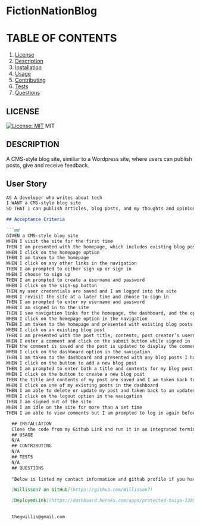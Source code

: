# FictionNationBlog



 # TABLE OF CONTENTS
1. [License](#license)
2. [Description](#description)
3. [Installation](#installation)
4. [Usage](#usage)
5. [Contributing](#contributing)
6. [Tests](#tests)
7. [Questions](#questions)
  ## LICENSE
  [![License: MIT](https://img.shields.io/badge/License-MIT-yellow.svg)](https://opensource.org/licenses/MIT)
  MIT
  ## DESCRIPTION
A CMS-style blog site, similiar to a Wordpress site, where users can publish posts, give and receive feedback.
## User Story

```md
AS A developer who writes about tech
I WANT a CMS-style blog site
SO THAT I can publish articles, blog posts, and my thoughts and opinions

## Acceptance Criteria

```md
GIVEN a CMS-style blog site
WHEN I visit the site for the first time
THEN I am presented with the homepage, which includes existing blog posts if any have been posted; navigation links for the homepage and the dashboard; and the option to log in
WHEN I click on the homepage option
THEN I am taken to the homepage
WHEN I click on any other links in the navigation
THEN I am prompted to either sign up or sign in
WHEN I choose to sign up
THEN I am prompted to create a username and password
WHEN I click on the sign-up button
THEN my user credentials are saved and I am logged into the site
WHEN I revisit the site at a later time and choose to sign in
THEN I am prompted to enter my username and password
WHEN I am signed in to the site
THEN I see navigation links for the homepage, the dashboard, and the option to log out
WHEN I click on the homepage option in the navigation
THEN I am taken to the homepage and presented with existing blog posts that include the post title and the date created
WHEN I click on an existing blog post
THEN I am presented with the post title, contents, post creator’s username, and date created for that post and have the option to leave a comment
WHEN I enter a comment and click on the submit button while signed in
THEN the comment is saved and the post is updated to display the comment, the comment creator’s username, and the date created
WHEN I click on the dashboard option in the navigation
THEN I am taken to the dashboard and presented with any blog posts I have already created and the option to add a new blog post
WHEN I click on the button to add a new blog post
THEN I am prompted to enter both a title and contents for my blog post
WHEN I click on the button to create a new blog post
THEN the title and contents of my post are saved and I am taken back to an updated dashboard with my new blog post
WHEN I click on one of my existing posts in the dashboard
THEN I am able to delete or update my post and taken back to an updated dashboard
WHEN I click on the logout option in the navigation
THEN I am signed out of the site
WHEN I am idle on the site for more than a set time
THEN I am able to view comments but I am prompted to log in again before I can add, update, or delete comments

  ## INSTALLATION
  Clone the code from my Github Link and run it in an integrated terminal. Use npm start at the root level to start the application and navigate to localhost 3001 in your browser
  ## USAGE
  N/A
  ## CONTRIBUTING
  N/A
  ## TESTS
  N/A
  ## QUESTIONS
  
  "Below is listed my contact information and github profile if you have further questions."

  [Willisson7 on GitHub](https://github.com/Willisson7)

  [DeployedLink](https://dashboard.heroku.com/apps/protected-taiga-33058/resources?justInstalledAddonServiceId=88f985cd-2c0e-452f-b755-f381335db573)

  
  thegwillis@gmail.com
